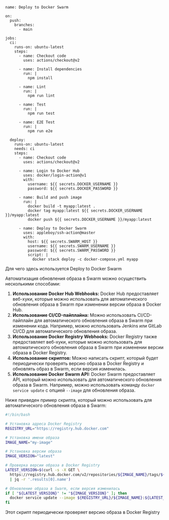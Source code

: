 ```
name: Deploy to Docker Swarm

on:
  push:
    branches:
      - main

jobs:
  ci:
    runs-on: ubuntu-latest
    steps:
      - name: Checkout code
        uses: actions/checkout@v2

      - name: Install dependencies
        run: |
          npm install

      - name: Lint
        run: |
          npm run lint

      - name: Test
        run: |
          npm run test

      - name: E2E Test
        run: |
          npm run e2e

  deploy:
    runs-on: ubuntu-latest
    needs: ci
    steps:
      - name: Checkout code
        uses: actions/checkout@v2

      - name: Login to Docker Hub
        uses: docker/login-action@v1
        with:
          username: ${{ secrets.DOCKER_USERNAME }}
          password: ${{ secrets.DOCKER_PASSWORD }}

      - name: Build and push image
        run: |
          docker build -t myapp:latest .
          docker tag myapp:latest ${{ secrets.DOCKER_USERNAME }}/myapp:latest
          docker push ${{ secrets.DOCKER_USERNAME }}/myapp:latest

      - name: Deploy to Docker Swarm
        uses: appleboy/ssh-action@master
        with:
          host: ${{ secrets.SWARM_HOST }}
          username: ${{ secrets.SWARM_USERNAME }}
          password: ${{ secrets.SWARM_PASSWORD }}
          script: |
            docker stack deploy -c docker-compose.yml myapp
```
Для чего здесь используется Deploy to Docker Swarm

Автоматизация обновления образа в Swarm можно осуществить несколькими способами:

1.  **Использование Docker Hub Webhooks:** Docker Hub предоставляет веб-хуки, которые можно использовать для автоматического обновления образа в Swarm при изменении версии образа в Docker Hub.
2.  **Использование CI/CD-пайплайна:** Можно использовать CI/CD-пайплайн для автоматического обновления образа в Swarm при изменении кода. Например, можно использовать Jenkins или GitLab CI/CD для автоматического обновления образа.
3.  **Использование Docker Registry Webhooks:** Docker Registry также предоставляет веб-хуки, которые можно использовать для автоматического обновления образа в Swarm при изменении версии образа в Docker Registry.
4.  **Использование скриптов:** Можно написать скрипт, который будет периодически проверять версию образа в Docker Registry и обновлять образ в Swarm, если версия изменилась.
5.  **Использование Docker Swarm API:** Docker Swarm предоставляет API, который можно использовать для автоматического обновления образа в Swarm. Например, можно использовать команду `docker service update` с опцией `--image` для обновления образа.

Ниже приведен пример скрипта, который можно использовать для автоматического обновления образа в Swarm:

```bash
#!/bin/bash

# Установка адреса Docker Registry
REGISTRY_URL="https://registry.hub.docker.com"

# Установка имени образа
IMAGE_NAME="my-image"

# Установка версии образа
IMAGE_VERSION="latest"

# Проверка версии образа в Docker Registry
LATEST_VERSION=$(curl -s -X GET \
  https://registry.hub.docker.com/v2/repositories/${IMAGE_NAME}/tags/${IMAGE_VERSION} \
  | jq -r '.results[0].name')

# Обновление образа в Swarm, если версия изменилась
if [ "${LATEST_VERSION}" != "${IMAGE_VERSION}" ]; then
  docker service update --image ${REGISTRY_URL}/${IMAGE_NAME}:${LATEST_VERSION} my-service
fi
```

Этот скрипт периодически проверяет версию образа в Docker Registry